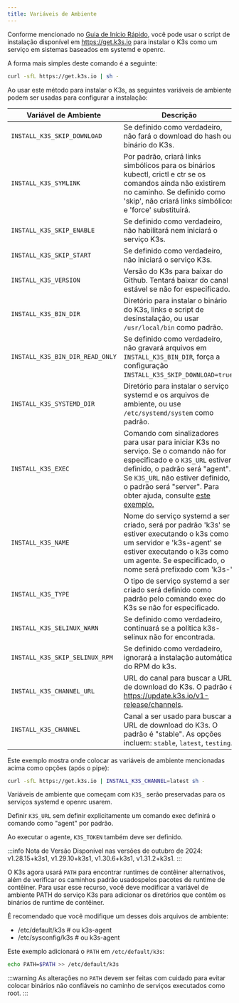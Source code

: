 ```yaml
---
title: Variáveis ​​de Ambiente
---
```


Conforme mencionado no [Guia de Início Rápido](../quick-start.md), você pode usar o script de instalação disponível em https://get.k3s.io para instalar o K3s como um serviço em sistemas baseados em systemd e openrc.

A forma mais simples deste comando é a seguinte:

```bash
curl -sfL https://get.k3s.io | sh -
```

Ao usar este método para instalar o K3s, as seguintes variáveis ​​de ambiente podem ser usadas para configurar a instalação:

| Variável de Ambiente            | Descrição                                                                                                                                                                                                                                                                                                                           |
| ------------------------------- | ----------------------------------------------------------------------------------------------------------------------------------------------------------------------------------------------------------------------------------------------------------------------------------------------------------------------------------- |
| `INSTALL_K3S_SKIP_DOWNLOAD`     | Se definido como verdadeiro, não fará o download do hash ou binário do K3s.                                                                                                                                                                                                                                                         |
| `INSTALL_K3S_SYMLINK`           | Por padrão, criará links simbólicos para os binários kubectl, crictl e ctr se os comandos ainda não existirem no caminho. Se definido como 'skip', não criará links simbólicos e 'force' substituirá.                                                                                                                               |
| `INSTALL_K3S_SKIP_ENABLE`       | Se definido como verdadeiro, não habilitará nem iniciará o serviço K3s.                                                                                                                                                                                                                                                             |
| `INSTALL_K3S_SKIP_START`        | Se definido como verdadeiro, não iniciará o serviço K3s.                                                                                                                                                                                                                                                                            |
| `INSTALL_K3S_VERSION`           | Versão do K3s para baixar do Github. Tentará baixar do canal estável se não for especificado.                                                                                                                                                                                                                                       |
| `INSTALL_K3S_BIN_DIR`           | Diretório para instalar o binário do K3s, links e script de desinstalação, ou usar `/usr/local/bin` como padrão.                                                                                                                                                                                                                    |
| `INSTALL_K3S_BIN_DIR_READ_ONLY` | Se definido como verdadeiro, não gravará arquivos em `INSTALL_K3S_BIN_DIR`, força a configuração `INSTALL_K3S_SKIP_DOWNLOAD=true`.                                                                                                                                                                                                  |
| `INSTALL_K3S_SYSTEMD_DIR`       | Diretório para instalar o serviço systemd e os arquivos de ambiente, ou use `/etc/systemd/system` como padrão.                                                                                                                                                                                                                      |
| `INSTALL_K3S_EXEC`              | Comando com sinalizadores para usar para iniciar K3s no serviço. Se o comando não for especificado e o `K3S_URL` estiver definido, o padrão será "agent". Se `K3S_URL` não estiver definido, o padrão será "server". Para obter ajuda, consulte [este exemplo.](../installation/configuration.md#configuration-with-install-script) |
| `INSTALL_K3S_NAME`              | Nome do serviço systemd a ser criado, será por padrão 'k3s' se estiver executando o k3s como um servidor e 'k3s-agent' se estiver executando o k3s como um agente. Se especificado, o nome será prefixado com 'k3s-'.                                                                                                               |
| `INSTALL_K3S_TYPE`              | O tipo de serviço systemd a ser criado será definido como padrão pelo comando exec do K3s se não for especificado.                                                                                                                                                                                                                  |
| `INSTALL_K3S_SELINUX_WARN`      | Se definido como verdadeiro, continuará se a política k3s-selinux não for encontrada.                                                                                                                                                                                                                                               |
| `INSTALL_K3S_SKIP_SELINUX_RPM`  | Se definido como verdadeiro, ignorará a instalação automática do RPM do k3s.                                                                                                                                                                                                                                                        |
| `INSTALL_K3S_CHANNEL_URL`       | URL do canal para buscar a URL de download do K3s. O padrão é https://update.k3s.io/v1-release/channels.                                                                                                                                                                                                                            |
| `INSTALL_K3S_CHANNEL`           | Canal a ser usado para buscar a URL de download do K3s. O padrão é "stable". As opções incluem: `stable`, `latest`, `testing`.                                                                                                                                                                                                      |

Este exemplo mostra onde colocar as variáveis ​​de ambiente mencionadas acima como opções (após o pipe):

```bash
curl -sfL https://get.k3s.io | INSTALL_K3S_CHANNEL=latest sh -
```

Variáveis ​​de ambiente que começam com `K3S_` serão preservadas para os serviços systemd e openrc usarem.

Definir `K3S_URL` sem definir explicitamente um comando exec definirá o comando como "agent" por padrão.

Ao executar o agente, `K3S_TOKEN` também deve ser definido.

:::info Nota de Versão
Disponível nas versões de outubro de 2024: v1.28.15+k3s1, v1.29.10+k3s1, v1.30.6+k3s1, v1.31.2+k3s1.
:::

O K3s agora usará `PATH` para encontrar runtimes de contêiner alternativos, além de verificar os caminhos padrão usados ​​pelos pacotes de runtime de contêiner. Para usar esse recurso, você deve modificar a variável de ambiente PATH do serviço K3s para adicionar os diretórios que contêm os binários de runtime de contêiner.

É recomendado que você modifique um desses dois arquivos de ambiente:

- /etc/default/k3s # ou k3s-agent
- /etc/sysconfig/k3s # ou k3s-agent

Este exemplo adicionará o `PATH` em `/etc/default/k3s`:

```bash
echo PATH=$PATH >> /etc/default/k3s
```

:::warning
As alterações no `PATH` devem ser feitas com cuidado para evitar colocar binários não confiáveis ​​no caminho de serviços executados como root.
:::
